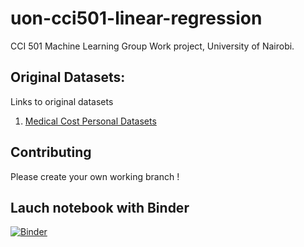 # uon-cci501-linear-regression

CCI 501 Machine Learning Group Work project, University of Nairobi.

## Original Datasets: 

Links to original datasets
1. [Medical Cost Personal Datasets](https://www.kaggle.com/mirichoi0218/insurance)

## Contributing

Please create your own working branch !

## Lauch notebook with Binder
[![Binder](http://mybinder.org/badge_logo.svg)](http://mybinder.org/v2/gh/binder-examples/conda_environment/master?filepath=index.ipynb)
